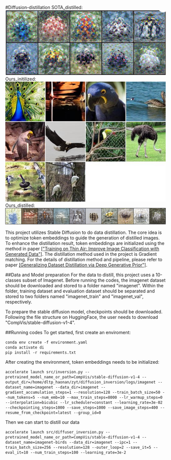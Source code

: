 #Diffusion-distillation
SOTA_distilled:  
<img src="imgs/SOTA.png">
Ours_initilized:
<img src="imgs/initial.jpg">
Ours_distilled:
<img src="imgs/distilled.png">

This project utilizes Stable Diffusion to do data distillation. The core idea is to optimize token embeddings to guide the generation of distilled images. To enhance the distillation result, token embeddings are initialized using the method in paper [["Training on Thin Air: Improve Image Classification with Generated Data"]](https://arxiv.org/pdf/2305.15316.pdf). The distillation method used in the project is Gradient matching. For the details of distillation method and pipeline, please refer to paper [[Generalizing Dataset Distillation via Deep Generative Prior"]](https://arxiv.org/pdf/2305.01649.pdf).  

##Data and Model preparation
For the data to distill, this project uses a 10-classes subset of Imagenet. Before running the codes, the imagenet dataset should be downloaded and stored to a folder named "imagenet". Within the folder, training dataset and evaluation dataset should be separated and stored to two folders named "imagenet_train" and "imagenet_val", respectively.  

To prepare the stable diffusion model, checkpoints should be downloaded. Following the file structure on HuggingFace, the user needs to download "CompVis/stable-diffusion-v1-4".  

##Running codes
To get started, first create an enviroment:
```
conda env create -f environment.yaml
conda activate di
pip install -r requirements.txt
```
After creating the environment, token embeddings needs to be initialized:
```
accelerate launch src/inversion.py --pretrained_model_name_or_path=CompVis/stable-diffusion-v1-4 --output_dir=/home/dltp_haonan/zyt/diffusion_inversion/logs/imagenet --dataset_name=imagenet --data_dir=imagenet --gradient_accumulation_steps=1 --resolution=128 --train_batch_size=50 --num_tokens=5 --num_emb=10 --max_train_steps=8000 --lr_warmup_steps=0 --interpolation=bicubic --lr_scheduler=constant --learning_rate=3e-02 --checkpointing_steps=1000 --save_steps=1000 --save_image_steps=400 --resume_from_checkpoint=latest --group_id=0
```
Then we can start to distill our data
```
accelerate launch src/diffuser_inversion.py --pretrained_model_name_or_path=CompVis/stable-diffusion-v1-4 --dataset_name=imagenet-birds --data_dir=imagenet --ipc=1 --train_batch_size=256 --resolution=128 --outer_loop=2 --save_it=5 --eval_it=10 --num_train_steps=100 --learning_rate=3e-2
```